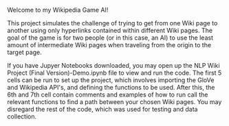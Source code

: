 Welcome to my Wikipedia Game AI!

This project simulates the challenge of trying to get from one Wiki page to another using only hyperlinks contained within different Wiki pages. The goal of the game is for two people (or in this case, an AI) to use the least amount of intermediate Wiki pages when traveling from the origin to the target page.

If you have Jupyer Notebooks downloaded, you may open up the NLP Wiki Project (Final Version)-Demo.ipynb file to view and run the code. The first 5 cells can be run to set up the project, which involves importing the GloVe and Wikipedia API's, and defining the functions to be used. 
After this, the 6th and 7th cell contain comments and examples of how to run call the relevant functions to find a path between your chosen Wiki pages. You may disregard the rest of the code, which was used for testing and data collection.
